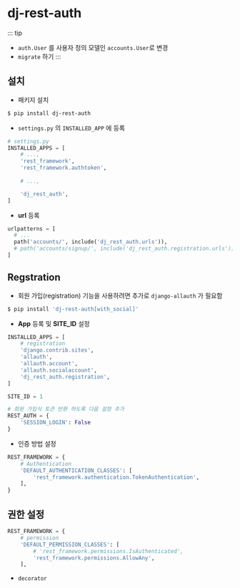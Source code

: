 # dj-rest-auth

::: tip
- `auth.User` 를 사용자 정의 모델인 `accounts.User`로 변경
- `migrate` 하기
:::

## 설치

- 패키지 설치
```bash
$ pip install dj-rest-auth
```

- `settings.py` 의 `INSTALLED_APP` 에 등록
```python
# settings.py
INSTALLED_APPS = [
    # ...,
    'rest_framework',
    'rest_framework.authtoken',
    
    # ...,

    'dj_rest_auth',
]
```

- **url** 등록
```python
urlpatterns = [
  # ...
  path('accounts/', include('dj_rest_auth.urls')),
  # path('accounts/signup/', include('dj_rest_auth.registration.urls'))
]
```

## Regstration

- 회원 가입(registration) 기능을 사용하려면 추가로 `django-allauth` 가 필요함
```bash
$ pip install 'dj-rest-auth[with_social]'
```

- **App** 등록 및 **SITE_ID** 설정

```python
INSTALLED_APPS = [
    # registration
    'django.contrib.sites',
    'allauth',
    'allauth.account',
    'allauth.socialaccount',
    'dj_rest_auth.registration',
]

SITE_ID = 1

# 회원 가입식 토큰 반환 하도록 다음 설정 추가
REST_AUTH = {
    'SESSION_LOGIN': False
}
```

- 인증 방법 설정

```python
REST_FRAMEWORK = {
    # Authentication
    'DEFAULT_AUTHENTICATION_CLASSES': [
        'rest_framework.authentication.TokenAuthentication',
    ],
}
```

## 권한 설정

```python
REST_FRAMEWORK = {
    # permission
    'DEFAULT_PERMISSION_CLASSES': [
        # 'rest_framework.permissions.IsAuthenticated',
        'rest_framework.permissions.AllowAny',
    ],
```

- `decorator`